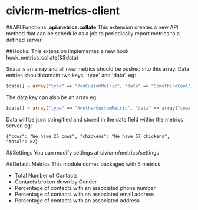 # civicrm-metrics-client

##API Functions:
**api.metrics.collate**
This extension creates a new API method that can be schedule as a job to periodically report metrics to a defined server

##Hooks: 
This extension implementes a new hook
hook_metrics_collate(&$data)

$data is an array and all new metrics should be pushed into this array.
Data entries should contain two keys, 'type' and 'data'.
eg: 
```php
$data[] = array("type" => "YouCustomMetric", "data" => "SomethingCool");
```

The data key can also be an array
eg: 
```php
$data[] = array("type" => "AnotherCustomMetric", "data" => array("cows" => "We have 25 cows", "chickens" => "We have 57 chickens", "total" => 82));
```

Data will be json stringified and stored in the data field within the metrics server.
eg: 
```
{"cows": "We have 25 cows", "chickens": "We have 57 chickens", "total": 82}
```

##Settings
You can modify settings at civicrm/metrics/settings


##Default Metrics
This module comes packaged with 5 metrics

- Total Number of Contacts
- Contacts broken down by Gender
- Percentage of contacts with an associated phone number
- Percentage of contacts with an associated email address
- Percentage of contacts with an associated address
